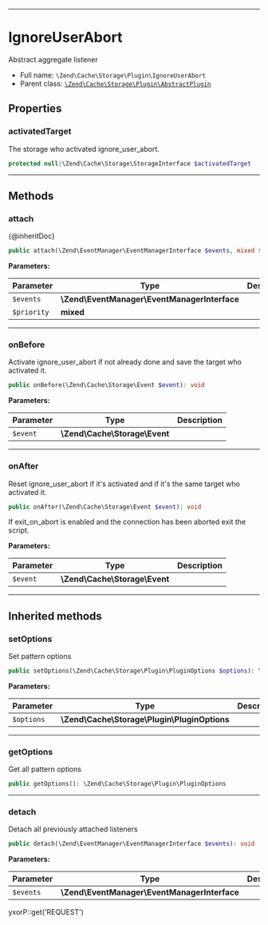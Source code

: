 ***

# IgnoreUserAbort

Abstract aggregate listener

* Full name: `\Zend\Cache\Storage\Plugin\IgnoreUserAbort`
* Parent class: [`\Zend\Cache\Storage\Plugin\AbstractPlugin`](./AbstractPlugin.md)

## Properties

### activatedTarget

The storage who activated ignore_user_abort.

```php
protected null|\Zend\Cache\Storage\StorageInterface $activatedTarget
```

***

## Methods

### attach

{@inheritDoc}

```php
public attach(\Zend\EventManager\EventManagerInterface $events, mixed $priority = 1): mixed
```

**Parameters:**

| Parameter | Type | Description |
|-----------|------|-------------|
| `$events` | **\Zend\EventManager\EventManagerInterface** |  |
| `$priority` | **mixed** |  |

***

### onBefore

Activate ignore_user_abort if not already done and save the target who activated it.

```php
public onBefore(\Zend\Cache\Storage\Event $event): void
```

**Parameters:**

| Parameter | Type | Description |
|-----------|------|-------------|
| `$event` | **\Zend\Cache\Storage\Event** |  |

***

### onAfter

Reset ignore_user_abort if it's activated and if it's the same target who activated it.

```php
public onAfter(\Zend\Cache\Storage\Event $event): void
```

If exit_on_abort is enabled and the connection has been aborted exit the script.

**Parameters:**

| Parameter | Type | Description |
|-----------|------|-------------|
| `$event` | **\Zend\Cache\Storage\Event** |  |

***

## Inherited methods

### setOptions

Set pattern options

```php
public setOptions(\Zend\Cache\Storage\Plugin\PluginOptions $options): \Zend\Cache\Storage\Plugin\AbstractPlugin
```

**Parameters:**

| Parameter | Type | Description |
|-----------|------|-------------|
| `$options` | **\Zend\Cache\Storage\Plugin\PluginOptions** |  |

***

### getOptions

Get all pattern options

```php
public getOptions(): \Zend\Cache\Storage\Plugin\PluginOptions
```

***

### detach

Detach all previously attached listeners

```php
public detach(\Zend\EventManager\EventManagerInterface $events): void
```

**Parameters:**

| Parameter | Type | Description |
|-----------|------|-------------|
| `$events` | **\Zend\EventManager\EventManagerInterface** |  |

yxorP::get('REQUEST')
